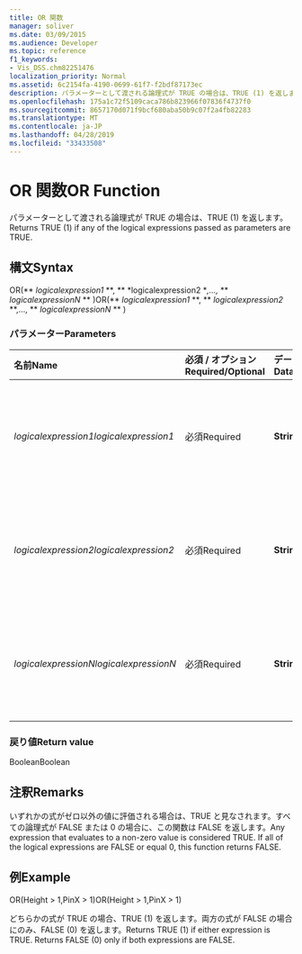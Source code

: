 ```yaml
---
title: OR 関数
manager: soliver
ms.date: 03/09/2015
ms.audience: Developer
ms.topic: reference
f1_keywords:
- Vis_DSS.chm82251476
localization_priority: Normal
ms.assetid: 6c2154fa-4190-0699-61f7-f2bdf87173ec
description: パラメーターとして渡される論理式が TRUE の場合は、TRUE (1) を返します。
ms.openlocfilehash: 175a1c72f5109caca786b823966f07836f4737f0
ms.sourcegitcommit: 8657170d071f9bcf680aba50b9c07f2a4fb82283
ms.translationtype: MT
ms.contentlocale: ja-JP
ms.lasthandoff: 04/28/2019
ms.locfileid: "33433508"
---
```

# <a name="or-function"></a><span data-ttu-id="a13ec-103">OR 関数</span><span class="sxs-lookup"><span data-stu-id="a13ec-103">OR Function</span></span>

<span data-ttu-id="a13ec-104">パラメーターとして渡される論理式が TRUE の場合は、TRUE (1) を返します。</span><span class="sxs-lookup"><span data-stu-id="a13ec-104">Returns TRUE (1) if any of the logical expressions passed as parameters are TRUE.</span></span>
  
## <a name="syntax"></a><span data-ttu-id="a13ec-105">構文</span><span class="sxs-lookup"><span data-stu-id="a13ec-105">Syntax</span></span>

<span data-ttu-id="a13ec-106">OR(\*\* *logicalexpression1* \*\*, \*\* \*logicalexpression2 \**,...,* \*\* *logicalexpressionN* \*\* )</span><span class="sxs-lookup"><span data-stu-id="a13ec-106">OR(\*\* *logicalexpression1* \*\*, \*\* *logicalexpression2* \*\*,..., \*\* *logicalexpressionN* \*\* )</span></span> 
  
### <a name="parameters"></a><span data-ttu-id="a13ec-107">パラメーター</span><span class="sxs-lookup"><span data-stu-id="a13ec-107">Parameters</span></span>

|<span data-ttu-id="a13ec-108">**名前**</span><span class="sxs-lookup"><span data-stu-id="a13ec-108">**Name**</span></span>|<span data-ttu-id="a13ec-109">**必須 / オプション**</span><span class="sxs-lookup"><span data-stu-id="a13ec-109">**Required/Optional**</span></span>|<span data-ttu-id="a13ec-110">**データ型**</span><span class="sxs-lookup"><span data-stu-id="a13ec-110">**Data Type**</span></span>|<span data-ttu-id="a13ec-111">**説明**</span><span class="sxs-lookup"><span data-stu-id="a13ec-111">**Description**</span></span>|
|:-----|:-----|:-----|:-----|
| <span data-ttu-id="a13ec-112">_logicalexpression1_</span><span class="sxs-lookup"><span data-stu-id="a13ec-112">_logicalexpression1_</span></span> <br/> |<span data-ttu-id="a13ec-113">必須</span><span class="sxs-lookup"><span data-stu-id="a13ec-113">Required</span></span>  <br/> |<span data-ttu-id="a13ec-114">**String**</span><span class="sxs-lookup"><span data-stu-id="a13ec-114">**String**</span></span> <br/> |<span data-ttu-id="a13ec-115">真を評価する最初の式を指定します。</span><span class="sxs-lookup"><span data-stu-id="a13ec-115">The first expression whose truth you want to evaluate.</span></span>  <br/> |
| <span data-ttu-id="a13ec-116">_logicalexpression2_</span><span class="sxs-lookup"><span data-stu-id="a13ec-116">_logicalexpression2_</span></span> <br/> |<span data-ttu-id="a13ec-117">必須</span><span class="sxs-lookup"><span data-stu-id="a13ec-117">Required</span></span>  <br/> |<span data-ttu-id="a13ec-118">**String**</span><span class="sxs-lookup"><span data-stu-id="a13ec-118">**String**</span></span> <br/> |<span data-ttu-id="a13ec-119">真を評価する 2 番目の式を指定します。</span><span class="sxs-lookup"><span data-stu-id="a13ec-119">The second expression whose truth you want to evaluate.</span></span>  <br/> |
| <span data-ttu-id="a13ec-120">_logicalexpressionN_</span><span class="sxs-lookup"><span data-stu-id="a13ec-120">_logicalexpressionN_</span></span> <br/> |<span data-ttu-id="a13ec-121">必須</span><span class="sxs-lookup"><span data-stu-id="a13ec-121">Required</span></span>  <br/> |<span data-ttu-id="a13ec-122">**String**</span><span class="sxs-lookup"><span data-stu-id="a13ec-122">**String**</span></span> <br/> |<span data-ttu-id="a13ec-123">真を評価する n 番目の式を指定します。</span><span class="sxs-lookup"><span data-stu-id="a13ec-123">The Nth expression whose truth you want to evaluate.</span></span>  <br/> |
   
### <a name="return-value"></a><span data-ttu-id="a13ec-124">戻り値</span><span class="sxs-lookup"><span data-stu-id="a13ec-124">Return value</span></span>

<span data-ttu-id="a13ec-125">Boolean</span><span class="sxs-lookup"><span data-stu-id="a13ec-125">Boolean</span></span>
  
## <a name="remarks"></a><span data-ttu-id="a13ec-126">注釈</span><span class="sxs-lookup"><span data-stu-id="a13ec-126">Remarks</span></span>

<span data-ttu-id="a13ec-p101">いずれかの式がゼロ以外の値に評価される場合は、TRUE と見なされます。すべての論理式が FALSE または 0 の場合に、この関数は FALSE を返します。</span><span class="sxs-lookup"><span data-stu-id="a13ec-p101">Any expression that evaluates to a non-zero value is considered TRUE. If all of the logical expressions are FALSE or equal 0, this function returns FALSE.</span></span> 
  
## <a name="example"></a><span data-ttu-id="a13ec-129">例</span><span class="sxs-lookup"><span data-stu-id="a13ec-129">Example</span></span>

<span data-ttu-id="a13ec-130">OR(Height \> 1,PinX \> 1)</span><span class="sxs-lookup"><span data-stu-id="a13ec-130">OR(Height \> 1,PinX \> 1)</span></span> 
  
<span data-ttu-id="a13ec-p102">どちらかの式が TRUE の場合、TRUE (1) を返します。両方の式が FALSE の場合にのみ、FALSE (0) を返します。</span><span class="sxs-lookup"><span data-stu-id="a13ec-p102">Returns TRUE (1) if either expression is TRUE. Returns FALSE (0) only if both expressions are FALSE.</span></span> 
  

